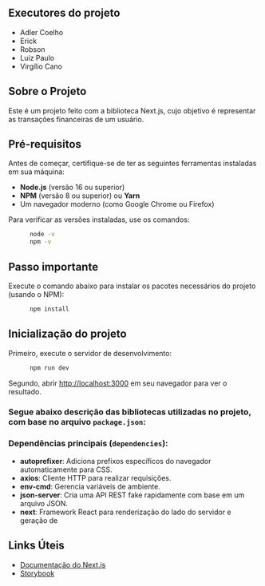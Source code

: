 ## Executores do projeto 
- Adler Coelho
- Erick 
- Robson 
- Luiz Paulo 
- Virgílio Cano

## Sobre o Projeto

Este é um projeto feito com a biblioteca Next.js, cujo objetivo é representar as transações financeiras de um usuário.

## Pré-requisitos

Antes de começar, certifique-se de ter as seguintes ferramentas instaladas em sua máquina:

- **Node.js** (versão 16 ou superior)
- **NPM** (versão 8 ou superior) ou **Yarn**
- Um navegador moderno (como Google Chrome ou Firefox)

Para verificar as versões instaladas, use os comandos:

```bash
      node -v
      npm -v
```

## Passo importante

Execute o comando abaixo para instalar os pacotes necessários do projeto (usando o NPM):

```bash
      npm install
```

## Inicialização do projeto

Primeiro, execute o servidor de desenvolvimento:

```bash
      npm run dev
```

Segundo, abrir [http://localhost:3000](http://localhost:3000) em seu navegador para ver o resultado.

### Segue abaixo descrição das bibliotecas utilizadas no projeto, com base no arquivo `package.json`:

### Dependências principais (`dependencies`):

- **autoprefixer**: Adiciona prefixos específicos do navegador automaticamente para CSS.
- **axios**: Cliente HTTP para realizar requisições.
- **env-cmd**: Gerencia variáveis de ambiente.
- **json-server**: Cria uma API REST fake rapidamente com base em um arquivo JSON.
- **next**: Framework React para renderização do lado do servidor e geração de

## Links Úteis

- [Documentação do Next.js](https://nextjs.org/docs)
- [Storybook](https://storybook.js.org/)